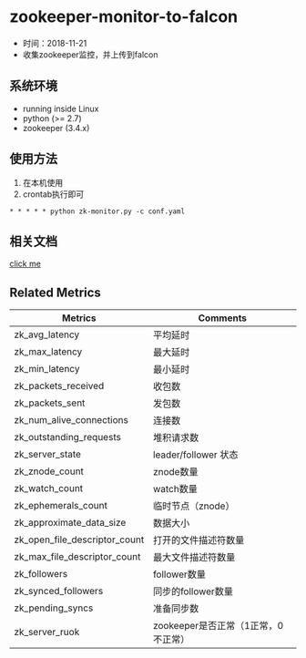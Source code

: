 # zookeeper-monitor-to-falcon
 
- 时间：2018-11-21
- 收集zookeeper监控，并上传到falcon

## 系统环境

- running inside Linux
- python (>= 2.7)
- zookeeper (3.4.x)
 

## 使用方法
1. 在本机使用
2. crontab执行即可
  ```
* * * * * python zk-monitor.py -c conf.yaml

  ```
## 相关文档
[click me](https://blog.csdn.net/reblue520/article/details/52352689)

## Related Metrics

Metrics | Comments
--- | ---
zk_avg_latency | 平均延时
zk_max_latency | 最大延时
zk_min_latency | 最小延时
zk_packets_received | 收包数  
zk_packets_sent | 发包数
zk_num_alive_connections | 连接数
zk_outstanding_requests | 堆积请求数
zk_server_state | leader/follower 状态
zk_znode_count | znode数量
zk_watch_count | watch数量
zk_ephemerals_count | 临时节点（znode）
zk_approximate_data_size | 数据大小
zk_open_file_descriptor_count | 打开的文件描述符数量
zk_max_file_descriptor_count | 最大文件描述符数量
zk_followers | follower数量
zk_synced_followers | 同步的follower数量
zk_pending_syncs | 准备同步数
zk_server_ruok | zookeeper是否正常（1正常，0不正常）
